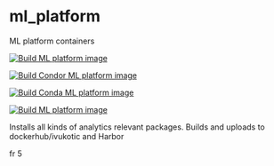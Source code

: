 # ml_platform

ML platform containers

[![Build ML platform image](https://github.com/ivukotic/ml_platform/actions/workflows/main.yaml/badge.svg)](https://github.com/ivukotic/ml_platform/actions/workflows/main.yaml)

[![Build Condor ML platform image](https://github.com/ivukotic/ml_platform/actions/workflows/main.yaml/badge.svg)](https://github.com/ivukotic/ml_platform/actions/workflows/condor.yaml)

[![Build Conda ML platform image](https://github.com/ivukotic/ml_platform/actions/workflows/conda.yaml/badge.svg)](https://github.com/ivukotic/ml_platform/actions/workflows/conda.yaml)

[![Build ML platform image](https://github.com/ivukotic/ml_platform/actions/workflows/julia.yaml/badge.svg?branch=julia)](https://github.com/ivukotic/ml_platform/actions/workflows/julia.yaml)

Installs all kinds of analytics relevant packages.
Builds and uploads to dockerhub/ivukotic and Harbor

fr 5
